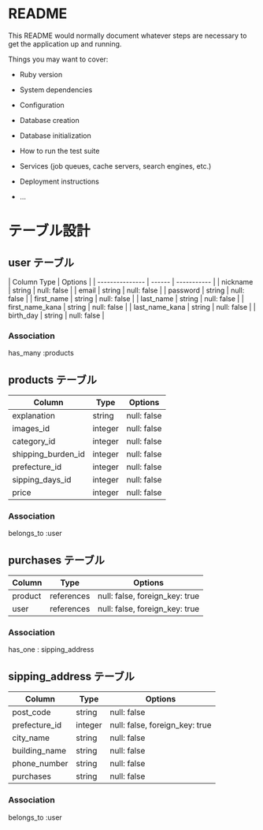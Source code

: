 # README

This README would normally document whatever steps are necessary to get the
application up and running.

Things you may want to cover:

* Ruby version

* System dependencies

* Configuration

* Database creation

* Database initialization

* How to run the test suite

* Services (job queues, cache servers, search engines, etc.)

* Deployment instructions

* ...

# テーブル設計

## user テーブル

| Column            Type   | Options     | 
| --------------- | ------ | ----------- |
| nickname        | string | null: false |
| email           | string | null: false | 
| password        | string | null: false |
| first_name      | string | null: false |
| last_name       | string | null: false |
| first_name_kana | string | null: false |
| last_name_kana  | string | null: false |
| birth_day       | string | null: false |

### Association

has_many :products






## products テーブル

| Column             | Type     | Options     |
| ------------------ | -------- | ----------- |
| explanation        | string   | null: false |
| images_id          | integer  | null: false |
| category_id        | integer  | null: false |
| shipping_burden_id | integer  | null: false |
| prefecture_id      | integer  | null: false |
| sipping_days_id    | integer  | null: false |
| price              | integer  | null: false |

### Association

belongs_to :user 








## purchases テーブル

| Column  | Type       | Options                        |
| ------- | ---------- | ------------------------------ |
| product | references | null: false, foreign_key: true |
| user    | references | null: false, foreign_key: true |

### Association

has_one : sipping_address






## sipping_address テーブル

| Column        | Type     | Options                        |
| ------------- | -------- | ------------------------------ |
| post_code     | string   | null: false                    |
| prefecture_id | integer  | null: false, foreign_key: true |
| city_name     | string   | null: false                    |
| building_name | string   | null: false                    |
| phone_number  | string   | null: false                    |
| purchases     | string   | null: false                    |

### Association

belongs_to :user
